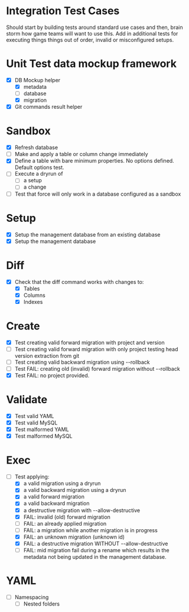 
# Integration Test Cases

Should start by building tests around standard use cases and then, brain storm how
game teams will want to use this. Add in additional tests for executing things things out of order, invalid or misconfigured setups.

# Unit Test data mockup framework
- [x] DB Mockup helper
    - [x] metadata
    - [ ] database
    - [x] migration
- [x] Git commands result helper

# Sandbox

- [x] Refresh database
- [ ] Make and apply a table or column change immediately
- [x] Define a table with bare minimum properties. No options defined.  Default options test.
- [ ] Execute a dryrun of
    - [ ] a setup
    - [ ] a change
- [ ] Test that force will only work in a database configured as a sandbox

# Setup
- [x] Setup the management database from an existing database
- [x] Setup the management database

# Diff
- [x] Check that the diff command works with changes to:
    - [x] Tables
    - [x] Columns
    - [x] Indexes

# Create
- [x] Test creating valid forward migration with project and version
- [ ] Test creating valid forward migration with only project testing head version extraction from git
- [ ] Test creating valid backward migration using --rollback
- [ ] Test FAIL: creating old (invalid) forward migration without --rollback
- [x] Test FAIL: no project provided.

# Validate
- [x] Test valid YAML
- [x] Test valid MySQL
- [x] Test malformed YAML
- [x] Test malformed MySQL

# Exec
- [ ] Test applying:
    - [x] a valid migration using a dryrun
    - [x] a valid backward migration using a dryrun
    - [x] a valid forward migration
    - [x] a valid backward migration
    - [x] a destructive migration with --allow-destructive
    - [x] FAIL: invalid (old) forward migration
    - [ ] FAIL: an already applied migration
    - [ ] FAIL: a migration while another migration is in progress
    - [x] FAIL: an unknown migration (unknown id)
    - [x] FAIL: a destructive migration WITHOUT --allow-destructive
    - [ ] FAIL: mid migration fail during a rename which results in the metadata not being updated in the management database.

# YAML
- [ ] Namespacing
    - [ ] Nested folders
